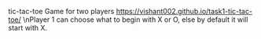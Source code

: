 tic-tac-toe Game for two players
https://vishant002.github.io/task1-tic-tac-toe/
\nPlayer 1 can choose what to begin with X or O, else by default it will start with X.

